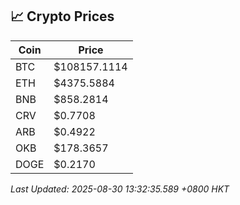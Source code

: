 ## 📈 Crypto Prices

| Coin | Price |
| ---- | ----- |
| BTC | $108157.1114 |
| ETH | $4375.5884 |
| BNB | $858.2814 |
| CRV | $0.7708 |
| ARB | $0.4922 |
| OKB | $178.3657 |
| DOGE | $0.2170 |

_Last Updated: 2025-08-30 13:32:35.589 +0800 HKT_